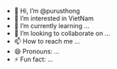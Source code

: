 - 👋 Hi, I’m @purusthong
- 👀 I’m interested in VietNam
- 🌱 I’m currently learning ...
- 💞️ I’m looking to collaborate on ...
- 📫 How to reach me ...
- 😄 Pronouns: ...
- ⚡ Fun fact: ...
